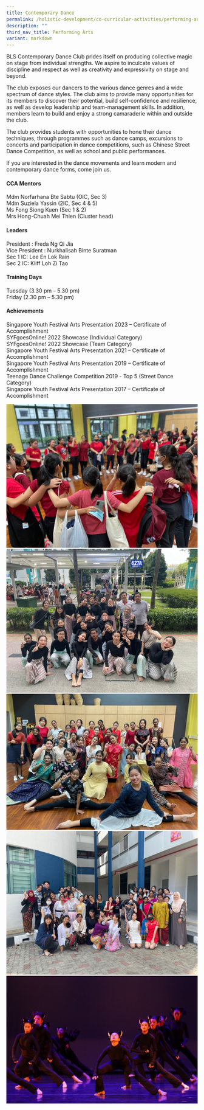 ```yaml
---
title: Contemporary Dance
permalink: /holistic-development/co-curricular-activities/performing-arts/contemporary-dance/
description: ""
third_nav_title: Performing Arts
variant: markdown
---
```

BLS Contemporary Dance Club prides itself on producing collective magic on stage from individual strengths. We aspire to inculcate values of discipline and respect as well as creativity and expressivity on stage and beyond.

The club exposes our dancers to the various dance genres and a wide spectrum of dance styles. The club aims to provide many opportunities for its members to discover their potential, build self-confidence and resilience, as well as develop leadership and team-management skills. In addition, members learn to build and enjoy a strong camaraderie within and outside the club.

The club provides students with opportunities to hone their dance techniques, through programmes such as dance camps, excursions to concerts and participation in dance competitions, such as Chinese Street Dance Competition, as well as school and public performances.

If you are interested in the dance movements and learn modern and contemporary dance forms, come join us.


#### CCA Mentors
Mdm Norfarhana Bte Sabtu (OIC, Sec 3)<br>
Mdm Suziela Yassin (2IC, Sec 4 &amp; 5)<br>
Ms Fong Siong Kuen (Sec 1 &amp; 2)<br>
Mrs Hong-Chuah Mei Thien (Cluster head)

#### Leaders
President : Freda Ng Qi Jia<br>
Vice President : Nurkhalisah Binte Suratman<br>
Sec 1 IC: Lee En Lok Rain<br>
Sec 2 IC: Kliff Loh Zi Tao

#### Training Days
Tuesday (3.30 pm – 5.30 pm)<br>
Friday (2.30 pm – 5.30 pm)

#### Achievements
Singapore Youth Festival Arts Presentation 2023 – Certificate of Accomplishment<br>
SYFgoesOnline! 2022 Showcase (Individual Category)<br>
SYFgoesOnline! 2022 Showcase (Team Category)<br>
Singapore Youth Festival Arts Presentation 2021 – Certificate of Accomplishment<br>
Singapore Youth Festival Arts Presentation 2019 – Certificate of Accomplishment<br>
Teenage Dance Challenge Competition 2019 - Top 5 (Street Dance Category)<br>
Singapore Youth Festival Arts Presentation 2017 – Certificate of Accomplishment

![](/images/CD1.jpeg)
![](/images/CD2.jpeg)
![](/images/CD3.jpeg)
![](/images/CD4.jpeg)
![](/images/CD5.jpg)
